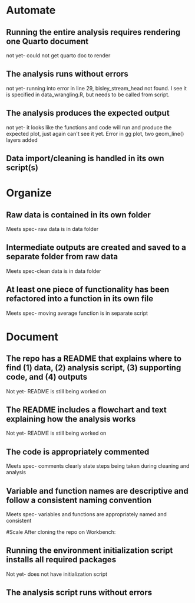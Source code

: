 # Automate
## Running the entire analysis requires rendering one Quarto document
not yet- could not get quarto doc to render

## The analysis runs without errors
not yet- running into error in line 29, bisley_stream_head not found. I see it is specified in data_wrangling.R, but needs to be called from script.

## The analysis produces the expected output
not yet- it looks like the functions and code will run and produce the expected plot, just again can't see it yet. Error in gg plot, two geom_line() layers added

## Data import/cleaning is handled in its own script(s)

# Organize
## Raw data is contained in its own folder
Meets spec- raw data is in data folder

## Intermediate outputs are created and saved to a separate folder from raw data
Meets spec-clean data is in data folder

## At least one piece of functionality has been refactored into a function in its own file
Meets spec- moving average function is in separate script

# Document
## The repo has a README that explains where to find (1) data, (2) analysis script, (3) supporting code, and (4) outputs
Not yet- README is still being worked on

## The README includes a flowchart and text explaining how the analysis works
Not yet- README is still being worked on

## The code is appropriately commented
Meets spec- comments clearly state steps being taken during cleaning and analysis

## Variable and function names are descriptive and follow a consistent naming convention
Meets spec- variables and functions are appropriately named and consistent

#Scale
After cloning the repo on Workbench:

##  Running the environment initialization script installs all required packages
Not yet- does not have initialization script

## The analysis script runs without errors